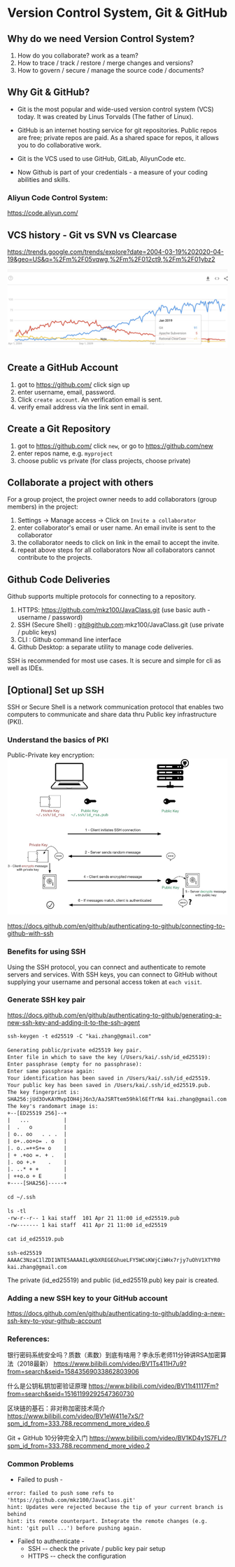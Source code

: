 # Version Control System, Git & GitHub

## Why do we need Version Control System?
1. How do you collaborate? work as a team?
2. How to trace / track / restore / merge changes and versions?
3. How to govern / secure / manage the source code / documents?

## Why Git & GitHub?

* Git is the most popular and wide-used version control system (VCS) today. It was created by Linus Torvalds (The father of Linux).

* GitHub is an internet hosting service for git repositories. Public repos are free; private repos are paid. As a shared space for repos, it allows you to do collaborative work.

* Git is the VCS used to use GitHub, GitLab, AliyunCode etc.
* Now Github is part of your credentials - a measure of your coding abilities and skills.

### Aliyun Code Control System:
https://code.aliyun.com/

## VCS history - Git vs SVN vs Clearcase
https://trends.google.com/trends/explore?date=2004-03-19%202020-04-19&geo=US&q=%2Fm%2F05vqwg,%2Fm%2F012ct9,%2Fm%2F01ybz2

![Git-SVN-ClearCase](./resources/Git-SVN-Clearcase.jpg)

## Create a GitHub Account 

1. got to https://github.com/ click sign up
2. enter username, email, password. 
3. Click `create account`. An verification email is sent.
4. verify email address via the link sent in email.

## Create a Git Repository 

1. got to https://github.com/ click `new`, or go to https://github.com/new 
2. enter repos name, e.g. `myproject`
3. choose public vs private (for class projects, choose private)

## Collaborate a project with others

For a group project, the project owner needs to add collaborators (group members) in the project:
1. Settings -> Manage access -> Click on `Invite a collaborator` 
2. enter collaborator's email or user name. An email invite is sent to the collaborator
3. the collaborator needs to click on link in the email to accept the invite. 
4. repeat above steps for all collaborators
Now all collaborators cannot contribute to the projects.

## Github Code Deliveries 

Github supports multiple protocols for connecting to a repository.

1. HTTPS: https://github.com/mkz100/JavaClass.git (use basic auth - username / password)
2. SSH (Secure Shell) : git@github.com:mkz100/JavaClass.git (use private / public keys) 
3. CLI : Github command line interface
4. Github Desktop: a separate utility to manage code deliveries.

SSH is recommended for most use cases. It is secure and simple for cli as well as IDEs.

## [Optional] Set up SSH 
SSH or Secure Shell is a network communication protocol that enables two computers to communicate and share data thru Public key infrastructure (PKI).

### Understand the basics of PKI
Public-Private key encryption:
![ssh](resources/ssh.jpg)

https://docs.github.com/en/github/authenticating-to-github/connecting-to-github-with-ssh

### Benefits for using SSH

Using the SSH protocol, you can connect and authenticate to remote servers and services. With SSH keys, you can connect to GitHub without supplying your username and personal access token at `each visit`.

### Generate SSH key pair

https://docs.github.com/en/github/authenticating-to-github/generating-a-new-ssh-key-and-adding-it-to-the-ssh-agent

```
ssh-keygen -t ed25519 -C "kai.zhang@gmail.com"

Generating public/private ed25519 key pair.
Enter file in which to save the key (/Users/kai/.ssh/id_ed25519):
Enter passphrase (empty for no passphrase):
Enter same passphrase again:
Your identification has been saved in /Users/kai/.ssh/id_ed25519.
Your public key has been saved in /Users/kai/.ssh/id_ed25519.pub.
The key fingerprint is:
SHA256:jUd3OvKAYMvpIOH4jJ6n3/AaJSRTtem59hkl6EfTrN4 kai.zhang@gmail.com
The key's randomart image is:
+--[ED25519 256]--+
|   ...           |
|  .   o          |
| o.. oo   . . .  |
| o+..oo+o= . o   |
|. o..=++S+= o    |
| + .+oo =. + .   |
|. oo +.+    .    |
|. ..* + +        |
| ++o.o + E       |
+----[SHA256]-----+

cd ~/.ssh

ls -tl
-rw-r--r-- 1 kai staff  101 Apr 21 11:00 id_ed25519.pub
-rw------- 1 kai staff  411 Apr 21 11:00 id_ed25519

cat id_ed25519.pub

ssh-ed25519 AAAAC3NzaC1lZDI1NTE5AAAAILqKbXREGEGhueLFY5WCsKWjCiWHx7rjy7uOhV1XTYR0 kai.zhang@gmail.com

```
The private (id_ed25519) and public (id_ed25519.pub) key pair is created.

### Adding a new SSH key to your GitHub account

https://docs.github.com/en/github/authenticating-to-github/adding-a-new-ssh-key-to-your-github-account

### References:

银行密码系统安全吗？质数（素数）到底有啥用？李永乐老师11分钟讲RSA加密算法（2018最新）
https://www.bilibili.com/video/BV1Ts411H7u9?from=search&seid=15843569033862803906

什么是公钥私钥加密验证原理
https://www.bilibili.com/video/BV11t41117Fm?from=search&seid=15161199292547360730

区块链的基石：非对称加密技术简介
https://www.bilibili.com/video/BV1eW411e7xS/?spm_id_from=333.788.recommend_more_video.6

Git + GitHub 10分钟完全入门
https://www.bilibili.com/video/BV1KD4y1S7FL/?spm_id_from=333.788.recommend_more_video.2

### Common Problems

* Failed to push -
```
error: failed to push some refs to 'https://github.com/mkz100/JavaClass.git'
hint: Updates were rejected because the tip of your current branch is behind
hint: its remote counterpart. Integrate the remote changes (e.g.
hint: 'git pull ...') before pushing again.
```

* Failed to authenticate - 
  * SSH -- check the private / public key pair setup
  * HTTPS -- check the configuration